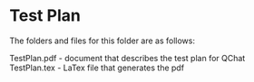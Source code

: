 # Test Plan

The folders and files for this folder are as follows:

TestPlan.pdf - document that describes the test plan for QChat<br>
TestPlan.tex - LaTex file that generates the pdf

